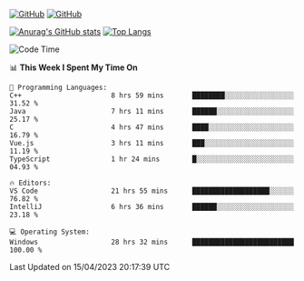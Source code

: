 [![GitHub](https://img.shields.io/github/followers/sharpxk?style=social)](https://github.com/sharpxk) [![GitHub](https://img.shields.io/github/stars/sharpxk?style=social)](https://github.com/sharpxk)

[![Anurag's GitHub stats](https://github-readme-stats-git-masterrstaa-rickstaa.vercel.app/api?username=sharpxk&hide=contribs,prs,issues&show_icons=true&theme=tokyonight)](https://github.com/anuraghazra/github-readme-stats)
[![Top Langs](https://github-readme-stats-git-masterrstaa-rickstaa.vercel.app/api/top-langs/?username=sharpxk&layout=compact&theme=tokyonight)](https://github.com/anuraghazra/github-readme-stats)

<!--START_SECTION:waka-->
![Code Time](http://img.shields.io/badge/Code%20Time-53%20hrs%2021%20mins-blue)

📊 **This Week I Spent My Time On** 

```text
💬 Programming Languages: 
C++                      8 hrs 59 mins       ████████░░░░░░░░░░░░░░░░░   31.52 % 
Java                     7 hrs 11 mins       ██████░░░░░░░░░░░░░░░░░░░   25.17 % 
C                        4 hrs 47 mins       ████░░░░░░░░░░░░░░░░░░░░░   16.79 % 
Vue.js                   3 hrs 11 mins       ███░░░░░░░░░░░░░░░░░░░░░░   11.19 % 
TypeScript               1 hr 24 mins        █░░░░░░░░░░░░░░░░░░░░░░░░   04.93 % 

🔥 Editors: 
VS Code                  21 hrs 55 mins      ███████████████████░░░░░░   76.82 % 
IntelliJ                 6 hrs 36 mins       ██████░░░░░░░░░░░░░░░░░░░   23.18 % 

💻 Operating System: 
Windows                  28 hrs 32 mins      █████████████████████████   100.00 % 
```


 Last Updated on 15/04/2023 20:17:39 UTC
<!--END_SECTION:waka-->

